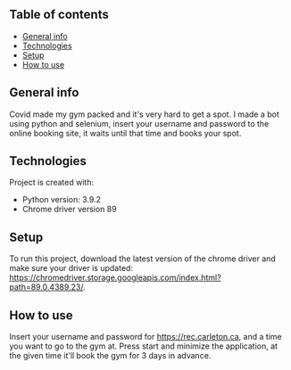 ## Table of contents
* [General info](#general-info)
* [Technologies](#technologies)
* [Setup](#setup)
* [How to use](#use)

## General info
Covid made my gym packed and it's very hard to get a spot. I made a bot using python and selenium, insert your username and password to the online booking site, it waits until that time and books your spot.

	
## Technologies
Project is created with:
* Python version: 3.9.2
* Chrome driver version 89
	
## Setup
To run this project, download the latest version of the chrome driver and make sure your driver is updated: https://chromedriver.storage.googleapis.com/index.html?path=89.0.4389.23/.

## How to use
Insert your username and password for https://rec.carleton.ca, and a time you want to go to the gym at. Press start and minimize the application, at the given time it'll book the gym for 3 days in advance.